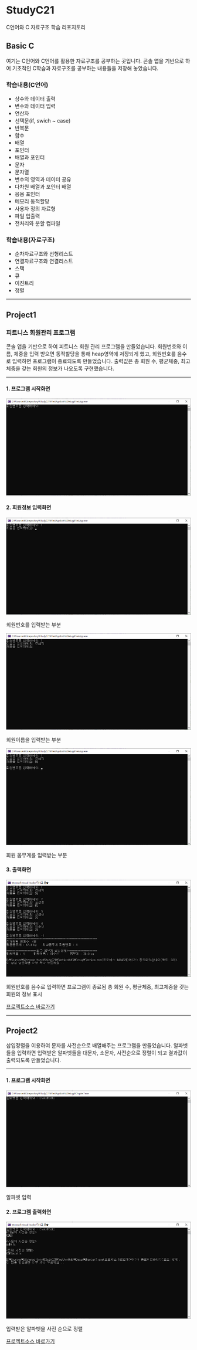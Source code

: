 # StudyC21
C언어와 C 자료구조 학습 리포지토리

## Basic C

여기는 C언어와 C언어를 활용한 자료구조를 공부하는 곳입니다. 콘솔 앱을 기반으로 하여 기초적인 C학습과 자료구조를 공부하는 내용들을 저장해 놓았습니다.

### 학습내용(C언어)

- 상수와 데이터 출력
- 변수와 데이터 입력
- 연산자
- 선택문(if, swich ~ case)
- 반복문
- 함수
- 배열
- 포인터
- 배열과 포인터
- 문자
- 문자열
- 변수의 영역과 데이터 공유
- 다차원 배열과 포인터 배열
- 응용 포인터
- 메모리 동적할당
- 사용자 정의 자료형
- 파일 입출력
- 전처리와 분할 컴파일


### 학습내용(자료구조)

- 순차자료구조와 선형리스트
- 연결자료구조와 연결리스트
- 스택
- 큐
- 이진트리
- 정렬

----------------

## Project1


### 피트니스 회원관리 프로그램
콘솔 앱을 기반으로 하여 피트니스 회원 관리 프로그램을 만들었습니다. 회원번호와 이름, 체중을 입력 받으면 동적할당을 통해 heap영역에 저장되게 했고, 
회원번호를 음수로 입력하면 프로그램이 종료되도록 만들었습니다. 출력값은 총 회원 수, 평균체중, 최고체중을 갖는 회원의 정보가 나오도록 구현했습니다.

---------------------------------------

#### 1. 프로그램 시작화면
![프로그램시작_Images](https://github.com/zizi0308/StudyC21/blob/main/Images/img_20210618_120626_001.png)




#### 2. 회원정보 입력화면
![회원정보입력_Images1](https://github.com/zizi0308/StudyC21/blob/main/Images/img_20210618_120648_001.png)

회원번호를 입력받는 부분



![회원정보입력_Images2](https://github.com/zizi0308/StudyC21/blob/main/Images/img_20210618_120600_001.png)

회원이름을 입력받는 부분



![회원정보입력_Images3](https://github.com/zizi0308/StudyC21/blob/main/Images/img_20210618_120627_001.png)

회원 몸무게를 입력받는 부분





#### 3. 출력화면

![회원정보출력_Images](https://github.com/zizi0308/StudyC21/blob/main/Images/img_20210618_120614_001.png)

회원번호를 음수로 입력하면 프로그램이 종료됨 총 회원 수, 평균체중, 최고체중을 갖는 회원의 정보 표시






[프로젝트소스 바로가기](https://github.com/zizi0308/StudyC21/blob/main/TestApp/FitnessManageProgram.c)


---------------------------------------------------


## Project2
삽입정렬을 이용하여 문자를 사전순으로 배열해주는 프로그램을 만들었습니다. 알파벳들을 입력하면 입력받은 알파벳들을 대문자, 소문자, 사전순으로 정렬이 되고 결과값이 출력되도록 만들었습니다. 



-----------------------------------------------

#### 1. 프로그램 시작화면


![삽입정렬_Images1](https://github.com/zizi0308/StudyC21/blob/main/Images/img_20210618_200628_001.png)

알파벳 입력



#### 2. 프로그램 출력화면


![삽입정렬_Images2](https://github.com/zizi0308/StudyC21/blob/main/Images/img_20210618_200642_001.png)

입력받은 알파벳을 사전 순으로 정렬




[프로젝트소스 바로가기](https://github.com/zizi0308/StudyC21/blob/main/Chapter7/dictionary.c)
